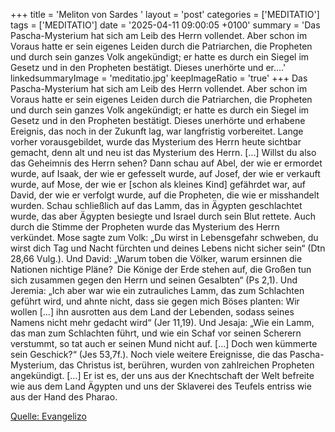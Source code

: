 +++
title = 'Meliton von Sardes  '
layout = 'post'
categories = ['MEDITATIO']
tags = ['MEDITATIO']
date = '2025-04-11 09:00:05 +0100'
summary = 'Das Pascha-Mysterium hat sich am Leib des Herrn vollendet. Aber schon im Voraus hatte er sein eigenes Leiden durch die Patriarchen, die Propheten und durch sein ganzes Volk angekündigt; er hatte es durch ein Siegel im Gesetz und in den Propheten bestätigt. Dieses unerhörte und er....'
linkedsummaryImage = 'meditatio.jpg'
keepImageRatio = 'true'
+++
Das Pascha-Mysterium hat sich am Leib des Herrn vollendet. Aber schon im Voraus hatte er sein eigenes Leiden durch die Patriarchen, die Propheten und durch sein ganzes Volk angekündigt; er hatte es durch ein Siegel im Gesetz und in den Propheten bestätigt. Dieses unerhörte und erhabene Ereignis, das noch in der Zukunft lag, war langfristig vorbereitet.<!--more--> Lange vorher vorausgebildet, wurde das Mysterium des Herrn heute sichtbar gemacht, denn alt und neu ist das Mysterium des Herrn. [...]
Willst du also das Geheimnis des Herrn sehen? Dann schau auf Abel, der wie er ermordet wurde, auf Isaak, der wie er gefesselt wurde, auf Josef, der wie er verkauft wurde, auf Mose, der wie er [schon als kleines Kind] gefährdet war, auf David, der wie er verfolgt wurde, auf die Propheten, die wie er misshandelt wurden. Schau schließlich auf das Lamm, das in Ägypten geschlachtet wurde, das aber Ägypten besiegte und Israel durch sein Blut rettete.
Auch durch die Stimme der Propheten wurde das Mysterium des Herrn verkündet. Mose sagte zum Volk: „Du wirst in Lebensgefahr schweben, du wirst dich Tag und Nacht fürchten und deines Lebens nicht sicher sein“ (Dtn 28,66 Vulg.). Und David: „Warum toben die Völker, warum ersinnen die Nationen nichtige Pläne? Die Könige der Erde stehen auf, die Großen tun sich zusammen gegen den Herrn und seinen Gesalbten“ (Ps 2,1). Und Jeremia: „Ich aber war wie ein zutrauliches Lamm, das zum Schlachten geführt wird, und ahnte nicht, dass sie gegen mich Böses planten: Wir wollen […] ihn ausrotten aus dem Land der Lebenden, sodass seines Namens nicht mehr gedacht wird“ (Jer 11,19). Und Jesaja: „Wie ein Lamm, das man zum Schlachten führt, und wie ein Schaf vor seinen Scherern verstummt, so tat auch er seinen Mund nicht auf. [...] Doch wen kümmerte sein Geschick?“ (Jes 53,7f.).
Noch viele weitere Ereignisse, die das Pascha-Mysterium, das Christus ist, berühren, wurden von zahlreichen Propheten angekündigt. [...] Er ist es, der uns aus der Knechtschaft der Welt befreite wie aus dem Land Ägypten und uns der Sklaverei des Teufels entriss wie aus der Hand des Pharao.



[Quelle: Evangelizo](https://evangeliumtagfuertag.org/DE/gospel)
